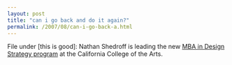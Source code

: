 ```yaml
---
layout: post
title: "can i go back and do it again?"
permalink: /2007/08/can-i-go-back-a.html
---
```


File under \[this is good\]: Nathan Shedroff is leading the new [MBA in Design Strategy program](http://www.cca.edu/academics/graduate/designstrategy/) at the California College of the Arts.